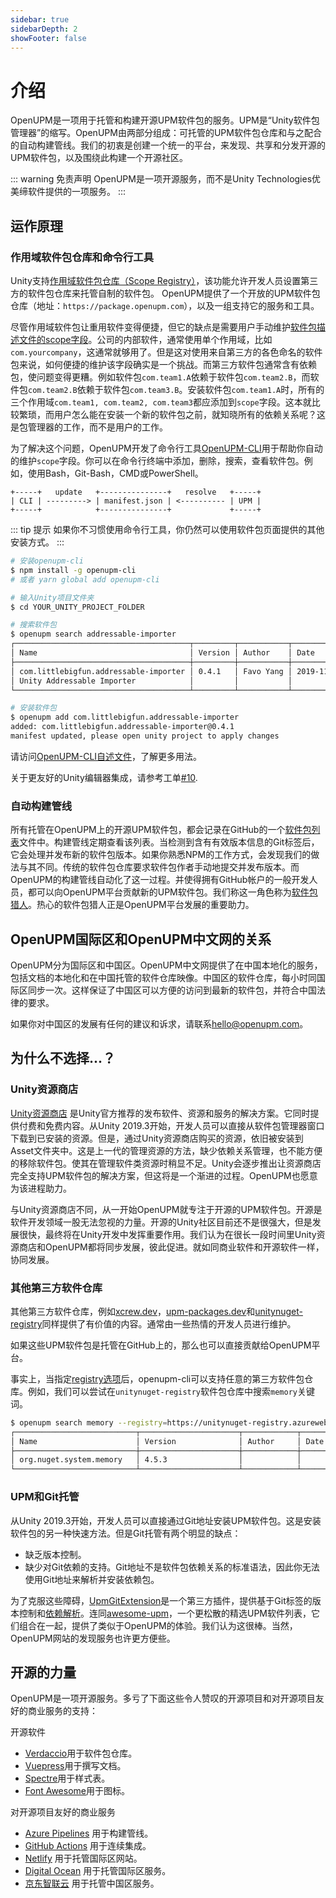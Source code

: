 ```yaml
---
sidebar: true
sidebarDepth: 2
showFooter: false
---
```

# 介绍

OpenUPM是一项用于托管和构建开源UPM软件包的服务。UPM是“Unity软件包管理器”的缩写。OpenUPM由两部分组成：可托管的UPM软件包仓库和与之配合的自动构建管线。我们的初衷是创建一个统一的平台，来发现、共享和分发开源的UPM软件包，以及围绕此构建一个开源社区。

::: warning 免责声明
OpenUPM是一项开源服务，而不是Unity Technologies优美缔软件提供的一项服务。
:::

## 运作原理

### 作用域软件包仓库和命令行工具

Unity支持[作用域软件包仓库（Scope Registry）](https://docs.unity3d.com/Manual/upm-scoped.html)，该功能允许开发人员设置第三方的软件包仓库来托管自制的软件包。 OpenUPM提供了一个开放的UPM软件包仓库（地址：`https://package.openupm.com`），以及一组支持它的服务和工具。

尽管作用域软件包让重用软件变得便捷，但它的缺点是需要用户手动维护[软件包描述文件的scope字段](https://docs.unity3d.com/Manual/upm-manifestPrj.html)。公司的内部软件，通常使用单个作用域，比如`com.yourcompany`，这通常就够用了。但是这对使用来自第三方的各色命名的软件包来说，如何便捷的维护该字段确实是一个挑战。而第三方软件包通常含有依赖包，使问题变得更糟。例如软件包`com.team1.A`依赖于软件包`com.team2.B`，而软件包`com.team2.B`依赖于软件包`com.team3.B`。安装软件包`com.team1.A`时，所有的三个作用域`com.team1, com.team2, com.team3`都应添加到`scope`字段。这本就比较繁琐，而用户怎么能在安装一个新的软件包之前，就知晓所有的依赖关系呢？这是包管理器的工作，而不是用户的工作。

为了解决这个问题，OpenUPM开发了命令行工具[OpenUPM-CLI](https://github.com/openupm/openupm-cli)用于帮助你自动的维护`scope`字段。你可以在命令行终端中添加，删除，搜索，查看软件包。例如，使用Bash，Git-Bash，CMD或PowerShell。

```
+-----+   update   +---------------+   resolve   +-----+
| CLI | ---------> | manifest.json | <---------- | UPM |
+-----+            +---------------+             +-----+
```

::: tip 提示
如果你不习惯使用命令行工具，你仍然可以使用软件包页面提供的其他安装方式。
:::

```sh
# 安装openupm-cli
$ npm install -g openupm-cli
# 或者 yarn global add openupm-cli

# 输入Unity项目文件夹
$ cd YOUR_UNITY_PROJECT_FOLDER

# 搜索软件包
$ openupm search addressable-importer
┌───────────────────────────────────────┬─────────┬───────────┬────────────┐
│ Name                                  │ Version │ Author    │ Date       │
├───────────────────────────────────────┼─────────┼───────────┼────────────┤
│ com.littlebigfun.addressable-importer │ 0.4.1   │ Favo Yang │ 2019-11-25 │
│ Unity Addressable Importer            │         │           │            │
└───────────────────────────────────────┴─────────┴───────────┴────────────┘

# 安装软件包
$ openupm add com.littlebigfun.addressable-importer
added: com.littlebigfun.addressable-importer@0.4.1
manifest updated, please open unity project to apply changes
```

请访问[OpenUPM-CLI自述文件](https://github.com/openupm/openupm-cli#openupm-cli)，了解更多用法。

关于更友好的Unity编辑器集成，请参考工单[#10](https://github.com/openupm/openupm/issues/10).

### 自动构建管线

所有托管在OpenUPM上的开源UPM软件包，都会记录在GitHub的一个[软件包列表](https://github.com/openupm/openupm/tree/master/data/packages)文件中。构建管线定期查看该列表。当检测到含有有效版本信息的Git标签后，它会处理并发布新的软件包版本。如果你熟悉NPM的工作方式，会发现我们的做法与其不同。传统的软件包仓库要求软件包作者手动地提交并发布版本。而OpenUPM的构建管线自动化了这一过程。并使得拥有GitHub帐户的一般开发人员，都可以向OpenUPM平台贡献新的UPM软件包。我们称这一角色称为[软件包猎人](/contributors/)。热心的软件包猎人正是OpenUPM平台发展的重要助力。

## OpenUPM国际区和OpenUPM中文网的关系

OpenUPM分为国际区和中国区。OpenUPM中文网提供了在中国本地化的服务，包括文档的本地化和在中国托管的软件仓库映像。中国区的软件仓库，每小时同国际区同步一次。这样保证了中国区可以方便的访问到最新的软件包，并符合中国法律的要求。

如果你对中国区的发展有任何的建议和诉求，请联系[hello@openupm.com](mailto:hello@openupm.com)。

## 为什么不选择...？

### Unity资源商店

[Unity资源商店](https://assetstore.unity.com/) 是Unity官方推荐的发布软件、资源和服务的解决方案。它同时提供付费和免费内容。从Unity 2019.3开始，开发人员可以直接从软件包管理器窗口下载到已安装的资源。但是，通过Unity资源商店购买的资源，依旧被安装到Asset文件夹中。这是上一代的管理资源的方法，缺少依赖关系管理，也不能方便的移除软件包。使其在管理软件类资源时稍显不足。Unity会逐步推出让资源商店完全支持UPM软件包的解决方案，但这将是一个渐进的过程。OpenUPM也愿意为该进程助力。

与Unity资源商店不同，从一开始OpenUPM就专注于开源的UPM软件包。开源是软件开发领域一股无法忽视的力量。开源的Unity社区目前还不是很强大，但是发展很快，最终将在Unity开发中发挥重要作用。我们认为在很长一段时间里Unity资源商店和OpenUPM都将同步发展，彼此促进。就如同商业软件和开源软件一样，协同发展。

### 其他第三方软件仓库

其他第三方软件仓库，例如[xcrew.dev](https://xcrew.dev/)，[upm-packages.dev](https://upm-packages.dev/)和[unitynuget-registry](https://unitynuget-registry.azurewebsites.net)同样提供了有价值的内容。通常由一些热情的开发人员进行维护。

如果这些UPM软件包是托管在GitHub上的，那么也可以直接贡献给OpenUPM平台。

事实上，当指定[registry选项](https://github.com/openupm/openupm/openupm-cli#command-options)后，openupm-cli可以支持任意的第三方软件包仓库。例如，我们可以尝试在`unitynuget-registry`软件包仓库中搜索`memory`关键词。

```sh
$ openupm search memory --registry=https://unitynuget-registry.azurewebsites.net
┌───────────────────────────┬──────────────────────┬────────────┬──────────┐
│ Name                      │ Version              │ Author     │ Date     │
├───────────────────────────┼──────────────────────┼────────────┼──────────┤
│ org.nuget.system.memory   │ 4.5.3                │            │          │
└───────────────────────────┴──────────────────────┴────────────┴──────────┘
```

### UPM和Git托管

从Unity 2019.3开始，开发人员可以直接通过Git地址安装UPM软件包。这是安装软件包的另一种快速方法。但是Git托管有两个明显的缺点：
- 缺乏版本控制。
- 缺少对Git依赖的支持。Git地址不是软件包依赖关系的标准语法，因此你无法使用Git地址来解析并安装依赖包。

为了克服这些障碍，[UpmGitExtension](https://github.com/mob-sakai/UpmGitExtension)是一个第三方插件，提供基于Git标签的版本控制和[依赖解析](https://github.com/mob-sakai/GitDependencyResolverForUnity)。连同[awesome-upm](https://github.com/starikcetin/awesome-upm)，一个更松散的精选UPM软件列表，它们组合在一起，提供了类似于OpenUPM的体验。我们认为这很棒。当然，OpenUPM网站的发现服务也许更方便些。

## 开源的力量

OpenUPM是一项开源服务。多亏了下面这些令人赞叹的开源项目和对开源项目友好的商业服务的支持：

开源软件

- [Verdaccio](https://verdaccio.org/)用于软件包仓库。
- [Vuepress](https://vuepress.vuejs.org/)用于撰写文档。
- [Spectre](https://github.com/picturepan2/spectre)用于样式表。
- [Font Awesome](https://fontawesome.com/license/free)用于图标。

对开源项目友好的商业服务

- [Azure Pipelines](https://azure.microsoft.com/en-us/services/devops/pipelines/) 用于构建管线。
- [GitHub Actions](https://github.com/features/actions) 用于连续集成。
- [Netlify](https://github.com/netlify) 用于托管国际区网站。
- [Digital Ocean](https://m.do.co/c/50e7f9860fa9) 用于托管国际区服务。
- [京东智联云](https://www.jdcloud.com/) 用于托管中国区服务。
